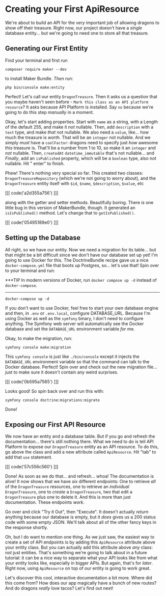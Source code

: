 # Creating your First ApiResource

We're about to build an API for the *very* important job of allowing dragons to show
off their treasure. Right now, our project doesn't have a *single* database entity...
but we're going to need one to store all that treasure.

## Generating our First Entity

Find your terminal and first run

```terminal
composer require maker --dev
```

to install Maker Bundle. *Then* run:

```terminal
php bin/console make:entity
```

Perfect! Let's call our entity `DragonTreasure`. Then it asks us a question that you
maybe haven't seen before - `Mark this class as an API platform resource`? It asks
because API Platform is installed. Say `no` because we're going to do this step
*manually* in a moment.

Okay, let's start adding properties. Start with `name` as a string, with a Length of
the default 255, and make it *not* nullable. Then, add `description` with a `text`
type, and make *that* not nullable. We also need a `value`, like... how much the
treasure is *worth*. That will be an `integer` not nullable. And we simply *must*
have a `coolFactor`: dragons need to specify just *how* awesome this treasure is.
That'll be a number from 1 to 10, so make it an `integer` and *not* nullable.
Then, `createdAt` `datetime_immutable` that's not nullable... and *Finally*, add
an `isPublished` property, which will be a `boolean` type, also not nullable. Hit "
enter" to finish.

Phew! There's nothing very special so far. This created two
classes: `DragonTreasureRepository` (which we're not going to worry about), and
the `DragonTreasure` entity itself with `$id`, `$name`, `$description`, `$value`, etc

[[[ code('a2d355a756') ]]]

along with the getter and setter methods. Beautifully boring. There *is* one little
bug in this version of MakerBundle, though. It generated an `isIsPublished()` method.
Let's change that to `getIsPublished()`.

[[[ code('05495189e0') ]]]

## Setting up the Database

All right, so we have our entity. Now we need a migration for its table... but that
might be a bit difficult since we don't have our database set up yet! I'm going to
use Docker for this. The DoctrineBundle recipe gave us a nice `docker-compose.yml`
file that boots up Postgres, so... let's use that! Spin over to your terminal and
run:

***TIP
In modern versions of Docker, run `docker compose up -d` instead of `docker-compose`.
***

```terminal
docker-compose up -d
```

If you don't want to use Docker, feel free to start your own database engine and
then, in `.env` or `.env.local`, configure DATABASE_URL. Because I'm using Docker as
well as the `symfony` binary, I don't need to configure anything. The Symfony web
server will automatically see the Docker database and set the `DATABASE_URL`
environment variable *for* me.

Okay, to make the migration, run:

```terminal
symfony console make:migration
```

This `symfony console` is just like `./bin/console` except it injects
the `DATABASE_URL` environment variable so that the command can talk to the Docker
database. Perfect! Spin over and check out the new migration file... just to make
sure it doesn't contain any weird surprises. 

[[[ code('0b595a7565') ]]]

Looks good! So spin back over and run this with:

```terminal
symfony console doctrine:migrations:migrate
```

Done!

## Exposing our First API Resource

We now have an entity and a database table. But if you go and refresh the
documentation... there's still nothing there. What we need to do is tell API Platform
to expose our `DragonTreasure` entity as an API resource. To do this, go above the
class and add a new attribute called `ApiResource`. Hit "tab" to add that `use`
statement.

[[[ code('57c556c560') ]]]

Done! As soon as we do that... and refresh... whoa! The documentation is alive! It
now shows that we have *six* different endpoints: One to retrieve *all* of
the `DragonTreasure` resources, one to retrieve an *individual* `DragonTreasure`, one
to *create* a `DragonTreasure`, two that edit a `DragonTreasure` plus one to delete
it. And this is more than just documentation. These endpoints *work*.

Go over and click "Try it Out", then "Execute". It doesn't actually *return* anything
because our database is empty, but it *does* gives us a 200 status code with some
empty JSON. We'll talk about all of the other fancy keys in the response shortly.

Oh, but I do want to mention one thing. As we just saw, the easiest way to create a
set of API endpoints is by adding this `ApiResource` attribute above your entity
class. But you can actually add this attribute above *any* class: *not* just
entities. That's something we're going to talk about in a future tutorial: it can be
a nice way to separate what your API looks like from what your entity looks like,
especially in bigger APIs. But again, that's for *later*. Right now,
using `ApiResource` on top of our entity is going to work great.

Let's discover this cool, interactive documentation a bit more. Where did
this come from? How does our app magically have a bunch of new routes? And do dragons
*really* love tacos? Let's find out next!

